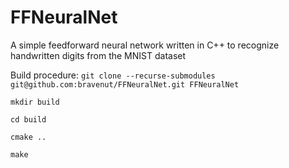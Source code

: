 # FFNeuralNet
A simple feedforward neural network written in C++ to recognize handwritten digits from the MNIST dataset

Build procedure:
`git clone --recurse-submodules git@github.com:bravenut/FFNeuralNet.git FFNeuralNet`

`mkdir build`

`cd build`

`cmake ..`

`make`
